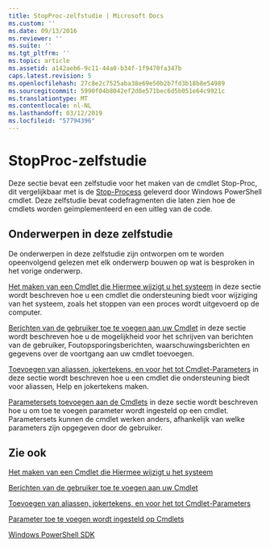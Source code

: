 ```yaml
---
title: StopProc-zelfstudie | Microsoft Docs
ms.custom: ''
ms.date: 09/13/2016
ms.reviewer: ''
ms.suite: ''
ms.tgt_pltfrm: ''
ms.topic: article
ms.assetid: a142aeb6-9c11-44a0-b34f-1f9470fa347b
caps.latest.revision: 5
ms.openlocfilehash: 27c8e2c7525aba38e69e50b2b7fd3b18b8e54989
ms.sourcegitcommit: 5990f04b8042ef2d8e571bec6d5b051e64c9921c
ms.translationtype: MT
ms.contentlocale: nl-NL
ms.lasthandoff: 03/12/2019
ms.locfileid: "57794396"
---
```

# <a name="stopproc-tutorial"></a>StopProc-zelfstudie

Deze sectie bevat een zelfstudie voor het maken van de cmdlet Stop-Proc, dit vergelijkbaar met is de [Stop-Process](/powershell/module/Microsoft.PowerShell.Management/Stop-Process) geleverd door Windows PowerShell cmdlet. Deze zelfstudie bevat codefragmenten die laten zien hoe de cmdlets worden geïmplementeerd en een uitleg van de code.

## <a name="topics-in-this-tutorial"></a>Onderwerpen in deze zelfstudie

De onderwerpen in deze zelfstudie zijn ontworpen om te worden opeenvolgend gelezen met elk onderwerp bouwen op wat is besproken in het vorige onderwerp.

[Het maken van een Cmdlet die Hiermee wijzigt u het systeem](./creating-a-cmdlet-that-modifies-the-system.md) in deze sectie wordt beschreven hoe u een cmdlet die ondersteuning biedt voor wijziging van het systeem, zoals het stoppen van een proces wordt uitgevoerd op de computer.

[Berichten van de gebruiker toe te voegen aan uw Cmdlet](./adding-user-messages-to-your-cmdlet.md) in deze sectie wordt beschreven hoe u de mogelijkheid voor het schrijven van berichten van de gebruiker, Foutopsporingsberichten, waarschuwingsberichten en gegevens over de voortgang aan uw cmdlet toevoegen.

[Toevoegen van aliassen, jokertekens, en voor het tot Cmdlet-Parameters](./adding-aliases-wildcard-expansion-and-help-to-cmdlet-parameters.md) in deze sectie wordt beschreven hoe u een cmdlet die ondersteuning biedt voor aliassen, Help en jokertekens maken.

[Parametersets toevoegen aan de Cmdlets](./adding-parameter-sets-to-a-cmdlet.md) in deze sectie wordt beschreven hoe u om toe te voegen parameter wordt ingesteld op een cmdlet. Parametersets kunnen de cmdlet werken anders, afhankelijk van welke parameters zijn opgegeven door de gebruiker.

## <a name="see-also"></a>Zie ook

[Het maken van een Cmdlet die Hiermee wijzigt u het systeem](./creating-a-cmdlet-that-modifies-the-system.md)

[Berichten van de gebruiker toe te voegen aan uw Cmdlet](./adding-user-messages-to-your-cmdlet.md)

[Toevoegen van aliassen, jokertekens, en voor het tot Cmdlet-Parameters](./adding-aliases-wildcard-expansion-and-help-to-cmdlet-parameters.md)

[Parameter toe te voegen wordt ingesteld op Cmdlets](./adding-parameter-sets-to-a-cmdlet.md)

[Windows PowerShell SDK](../windows-powershell-reference.md)
